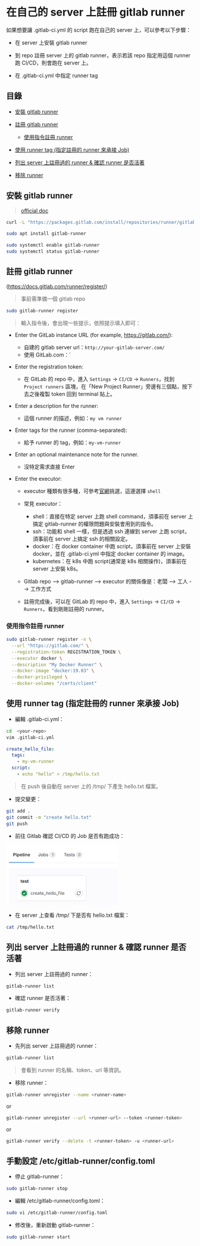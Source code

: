 # 在自己的 server 上註冊 gitlab runner

如果想要讓 .gitlab-ci.yml 的 script 跑在自己的 server 上，可以參考以下步驟：

* 在 server 上安裝 gitlab runner

* 到 repo 註冊 server 上的 gitlab runner，表示若該 repo 指定用這個 runner 跑 CI/CD，則會跑在 server 上。

* 在 .gitlab-ci.yml 中指定 runner tag

## 目錄

* [安裝 gitlab runner](#安裝-gitlab-runner)

* [註冊 gitlab runner](#註冊-gitlab-runner)
  * [使用指令註冊 runner](#使用指令註冊-runner)

* [使用 runner tag (指定註冊的 runner 來承接 Job)](#使用-runner-tag-指定註冊的-runner-來承接-job)

* [列出 server 上註冊過的 runner & 確認 runner 是否活著](#列出-server-上註冊過的-runner--確認-runner-是否活著)

* [移除 runner](#移除-runner)

## 安裝 gitlab runner

> [official doc](https://docs.gitlab.com/runner/install/)

```bash
curl -L "https://packages.gitlab.com/install/repositories/runner/gitlab-runner/script.deb.sh" | sudo bash
```

```bash
sudo apt install gitlab-runner
```

```bash
sudo systemctl enable gitlab-runner
sudo systemctl status gitlab-runner
```

## 註冊 gitlab runner

(https://docs.gitlab.com/runner/register/)

> 事前需準備一個 gitlab repo

```bash
sudo gitlab-runner register
```
> 輸入指令後，會出現一些提示，依照提示填入即可：

* Enter the GitLab instance URL (for example, https://gitlab.com/):
  * 自建的 gitlab server url：`http://your-gitlab-server.com/`
  * 使用 GitLab.com：`
  
* Enter the registration token:
  * 在 GitLab 的 repo 中，進入 `Settings` -> `CI/CD` -> `Runners`，找到 `Project runners` 區塊，在「New Project Runner」旁邊有三個點，按下去之後複製 token 回到 terminal 貼上。

* Enter a description for the runner:
  * 這個 runner 的描述，例如：`my vm runner`
  
* Enter tags for the runner (comma-separated):
  * 給予 runner 的 tag，例如：`my-vm-runner`

* Enter an optional maintenance note for the runner.
  * 沒特定需求直接 Enter

* Enter the executor:
  * executor 種類有很多種，可參考[官網](https://docs.gitlab.com/runner/executors/)挑選，這邊選擇 `shell`
  * 常見 executor：
    * shell：直接在特定 server 上跑 shell command，須事前在 server 上搞定 gitlab-runner 的權限問題與安裝會用到的指令。
    * ssh：功能和 shell 一樣，但是透過 ssh 連線到 server 上跑 script，須事前在 server 上搞定 ssh 的相關設定。 
    * docker：在 docker container 中跑 script，須事前在 server 上安裝 docker，並在 .gitlab-ci.yml 中指定 docker container 的 image。
    * kubernetes：在 k8s 中跑 script(通常是 k8s 相關操作)，須事前在 server 上安裝 k8s。

  * Gitlab repo --> gitlab-runner --> executor 的關係像是：老闆 --> 工人 --> 工作方式

  * 註冊完成後，可以在 GitLab 的 repo 中，進入 `Settings` -> `CI/CD` -> `Runners`，看到剛剛註冊的 runner。

### 使用指令註冊 runner

```bash
sudo gitlab-runner register -n \
  --url "https://gitlab.com/" \
  --registration-token REGISTRATION_TOKEN \
  --executor docker \
  --description "My Docker Runner" \
  --docker-image "docker:19.03" \
  --docker-privileged \
  --docker-volumes "/certs/client"
```


## 使用 runner tag (指定註冊的 runner 來承接 Job)

* 編輯 .gitlab-ci.yml：

```bash
cd  <your-repo>
vim .gitlab-ci.yml
```
```yaml
create_hello_file:
  tags:
    - my-vm-runner
  script:
    - echo "hello" > /tmp/hello.txt
```

> 在 push 後自動在 server 上的 /tmp/ 下產生 hello.txt 檔案。


* 提交變更：

```bash
git add .
git commit -m "create hello.txt"
git push
```

* 前往 Gitlab 確認 CI/CD 的 Job 是否有跑成功：

<img src="image-14.png" width="300px">

* 在 server 上查看 /tmp/ 下是否有 hello.txt 檔案：

```bash
cat /tmp/hello.txt
```


## 列出 server 上註冊過的 runner & 確認 runner 是否活著

* 列出 server 上註冊過的 runner：

```bash
gitlab-runner list
```

* 確認 runner 是否活著：

```bash
gitlab-runner verify
```

## 移除 runner

* 先列出 server 上註冊過的 runner：

```bash
gitlab-runner list
```
> 會看到 runner 的名稱、token、url 等資訊。

* 移除 runner：

```bash
gitlab-runner unregister --name <runner-name>
```

or 

```bash
gitlab-runner unregister --url <runner-url> --token <runner-token>
```


or

```bash
gitlab-runner verify --delete -t <runner-token> -u <runner-url>
``` 

## 手動設定 /etc/gitlab-runner/config.toml

* 停止 gitlab-runner：

```bash
sudo gitlab-runner stop
```

* 編輯 /etc/gitlab-runner/config.toml：

```bash
sudo vi /etc/gitlab-runner/config.toml
```

* 修改後，重新啟動 gitlab-runner：

```bash
sudo gitlab-runner start
```